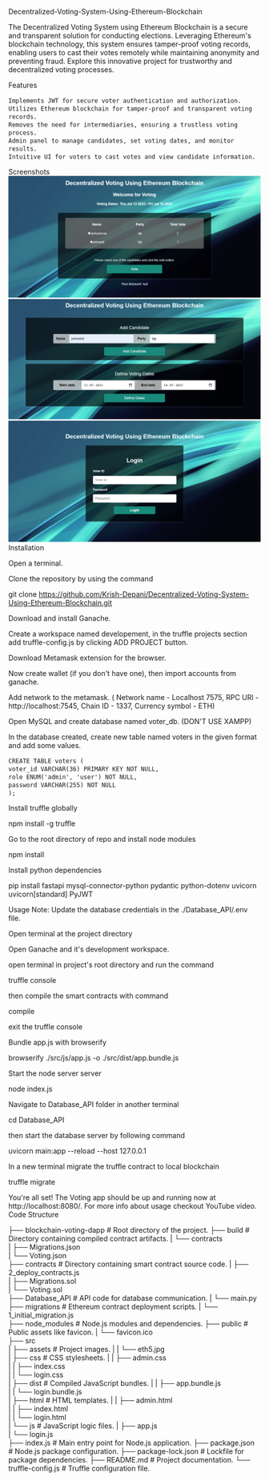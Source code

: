 Decentralized-Voting-System-Using-Ethereum-Blockchain

The Decentralized Voting System using Ethereum Blockchain is a secure and transparent solution for conducting elections. Leveraging Ethereum's blockchain technology, this system ensures tamper-proof voting records, enabling users to cast their votes remotely while maintaining anonymity and preventing fraud. Explore this innovative project for trustworthy and decentralized voting processes.

Features

    Implements JWT for secure voter authentication and authorization.
    Utilizes Ethereum blockchain for tamper-proof and transparent voting records.
    Removes the need for intermediaries, ensuring a trustless voting process.
    Admin panel to manage candidates, set voting dates, and monitor results.
    Intuitive UI for voters to cast votes and view candidate information.

Screenshots
![](https://github.com/AskhatSBK/final_proj_blockchain/blob/adf20bbba2559977787fc82ece3d51856f84cb6f/public/35593211-b158-4ed2-9cb7-1c50fcc803e6.png)
![](https://github.com/AskhatSBK/final_proj_blockchain/blob/adf20bbba2559977787fc82ece3d51856f84cb6f/public/44d41fc2-7050-4a38-8692-65f213e0e65f.png)
![](https://github.com/AskhatSBK/final_proj_blockchain/blob/adf20bbba2559977787fc82ece3d51856f84cb6f/public/7e2348a5-8b34-4a99-8c8e-08cd7af4fff6.png)
Installation

Open a terminal.

Clone the repository by using the command

 git clone https://github.com/Krish-Depani/Decentralized-Voting-System-Using-Ethereum-Blockchain.git

Download and install Ganache.

Create a workspace named developement, in the truffle projects section add truffle-config.js by clicking ADD PROJECT button.

Download Metamask extension for the browser.

Now create wallet (if you don't have one), then import accounts from ganache.

Add network to the metamask. ( Network name - Localhost 7575, RPC URl - http://localhost:7545, Chain ID - 1337, Currency symbol - ETH)

Open MySQL and create database named voter_db. (DON'T USE XAMPP)

In the database created, create new table named voters in the given format and add some values.

    CREATE TABLE voters (
    voter_id VARCHAR(36) PRIMARY KEY NOT NULL,
    role ENUM('admin', 'user') NOT NULL,
    password VARCHAR(255) NOT NULL
    );

Install truffle globally

npm install -g truffle

Go to the root directory of repo and install node modules

npm install

Install python dependencies

pip install fastapi mysql-connector-python pydantic python-dotenv uvicorn uvicorn[standard] PyJWT

Usage
Note: Update the database credentials in the ./Database_API/.env file.

Open terminal at the project directory

Open Ganache and it's development workspace.

open terminal in project's root directory and run the command

 truffle console

then compile the smart contracts with command

 compile

exit the truffle console

Bundle app.js with browserify

 browserify ./src/js/app.js -o ./src/dist/app.bundle.js

Start the node server server

 node index.js

Navigate to Database_API folder in another terminal

 cd Database_API

then start the database server by following command

 uvicorn main:app --reload --host 127.0.0.1

In a new terminal migrate the truffle contract to local blockchain

 truffle migrate

You're all set! The Voting app should be up and running now at http://localhost:8080/.
For more info about usage checkout YouTube video.
Code Structure

├── blockchain-voting-dapp            # Root directory of the project.
    ├── build                         # Directory containing compiled contract artifacts.
    |   └── contracts                 
    |       ├── Migrations.json       
    |       └── Voting.json           
    ├── contracts                     # Directory containing smart contract source code.
    |   ├── 2_deploy_contracts.js     
    |   ├── Migrations.sol            
    |   └── Voting.sol                
    ├── Database_API                  # API code for database communication.
    |   └── main.py                   
    ├── migrations                    # Ethereum contract deployment scripts.
    |   └── 1_initial_migration.js    
    ├── node_modules                  # Node.js modules and dependencies.
    ├── public                        # Public assets like favicon.
    |   └── favicon.ico               
    ├── src                           
    |   ├── assets                    # Project images.
    |   |   └── eth5.jpg              
    |   ├── css                       # CSS stylesheets.
    |   |   ├── admin.css             
    |   |   ├── index.css             
    |   |   └── login.css             
    |   ├── dist                      # Compiled JavaScript bundles.
    |   |   ├── app.bundle.js         
    |   |   └── login.bundle.js       
    |   ├── html                      # HTML templates.
    |   |   ├── admin.html            
    |   |   ├── index.html            
    |   |   └── login.html            
    |   └── js                        # JavaScript logic files.
    |       ├── app.js                
    |       └── login.js              
    ├── index.js                      # Main entry point for Node.js application.
    ├── package.json                  # Node.js package configuration.
    ├── package-lock.json             # Lockfile for package dependencies.
    ├── README.md                     # Project documentation.
    └── truffle-config.js                    # Truffle configuration file.
